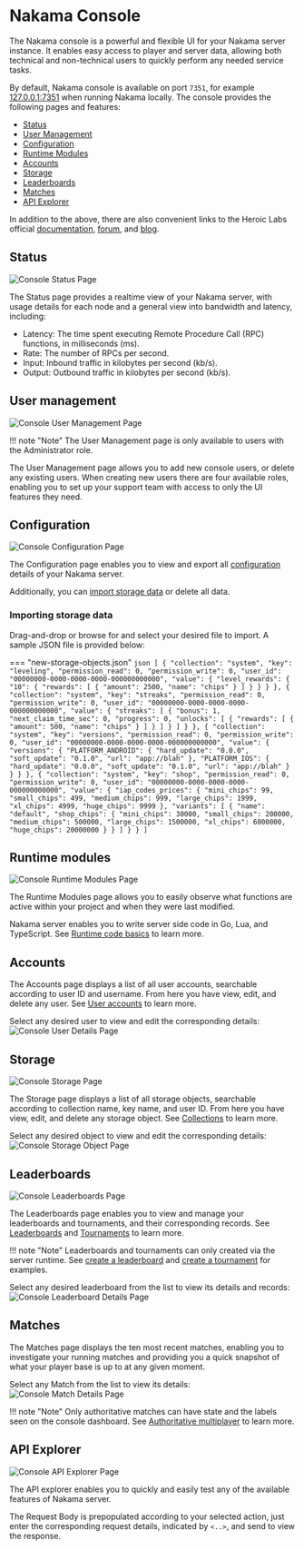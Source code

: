 # Nakama Console

The Nakama console is a powerful and flexible UI for your Nakama server instance. It enables easy access to player and server data, allowing both technical and non-technical users to quickly perform any needed service tasks.

By default, Nakama console is available on port `7351`, for example [127.0.0.1:7351](http://127.0.0.1:7351) when running Nakama locally. The console provides the following pages and features:

* [Status](#status)
* [User Management](#user-management)
* [Configuration](#configuration)
* [Runtime Modules](#runtime-modules)
* [Accounts](#accounts)
* [Storage](#storage)
* [Leaderboards](#leaderboards)
* [Matches](#matches)
* [API Explorer](#api-explorer)

In addition to the above, there are also convenient links to the Heroic Labs official [documentation](https://heroiclabs.com/docs/), [forum](https://forum.heroiclabs.com/), and [blog](https://heroiclabs.com/blog/).

## Status

![Console Status Page](images/console/console-status.png)

The Status page provides a realtime view of your Nakama server, with usage details for each node and a general view into bandwidth and latency, including:

* Latency: The time spent executing Remote Procedure Call (RPC) functions, in milliseconds (ms).
* Rate: The number of RPCs per second.
* Input: Inbound traffic in kilobytes per second (kb/s).
* Output: Outbound traffic in kilobytes per second (kb/s).

## User management

![Console User Management Page](images/console/console-user-management.png)

!!! note "Note"
    The User Management page is only available to users with the Administrator role.

The User Management page allows you to add new console users, or delete any existing users. When creating new users there are four available roles, enabling you to set up your support team with access to only the UI features they need.

## Configuration

![Console Configuration Page](images/console/console-user-management.png)

The Configuration page enables you to view and export all [configuration](configuration.md) details of your Nakama server.

Additionally, you can [import storage data](#importing-storage-data) or delete all data.

### Importing storage data

Drag-and-drop or browse for and select your desired file to import. A sample JSON file is provided below:

=== "new-storage-objects.json"
    ```json
    [
      {
        "collection": "system",
        "key": "leveling",
        "permission_read": 0,
        "permission_write": 0,
        "user_id": "00000000-0000-0000-0000-000000000000",
        "value": {
          "level_rewards": {
            "10": {
              "rewards": [
                {
                "amount": 2500,
                "name": "chips"
                }
              ]
            }
          }
        }
      },
      {
        "collection": "system",
        "key": "streaks",
        "permission_read": 0,
        "permission_write": 0,
        "user_id": "00000000-0000-0000-0000-000000000000",
        "value": {
          "streaks": [
            {
            "bonus": 1,
            "next_claim_time_sec": 0,
            "progress": 0,
            "unlocks": [
                {
                  "rewards": [
                    {
                      "amount": 500,
                      "name": "chips"
                    }
                  ]
                }
              ]
            }
          ]
        }
      },
      {
        "collection": "system",
        "key": "versions",
        "permission_read": 0,
        "permission_write": 0,
        "user_id": "00000000-0000-0000-0000-000000000000",
        "value": {
          "versions": {
            "PLATFORM_ANDROID": {
              "hard_update": "0.0.0",
              "soft_update": "0.1.0",
              "url": "app://blah"
            },
            "PLATFORM_IOS": {
              "hard_update": "0.0.0",
              "soft_update": "0.1.0",
              "url": "app://blah"
            }
          }
        }
      },
      {
        "collection": "system",
        "key": "shop",
        "permission_read": 0,
        "permission_write": 0,
        "user_id": "00000000-0000-0000-0000-000000000000",
        "value": {
          "iap_codes_prices": {
            "mini_chips": 99,
            "small_chips": 499,
            "medium_chips": 999,
            "large_chips": 1999,
            "xl_chips": 4999,
            "huge_chips": 9999
            },
        "variants": [
            {
              "name": "default",
              "shop_chips": {
                "mini_chips": 30000,
                "small_chips": 200000,
                "medium_chips": 500000,
                "large_chips": 1500000,
                "xl_chips": 6000000,
                "huge_chips": 20000000
              }
            }
          ]
        }
      }
    ]
    ```

## Runtime modules

![Console Runtime Modules Page](images/console/console-runtime-modules.png)

The Runtime Modules page allows you to easily observe what functions are active within your project and when they were last modified.

Nakama server enables you to write server side code in Go, Lua, and TypeScript. See [Runtime code basics](../server-framework/basics.md) to learn more.

## Accounts

The Accounts page displays a list of all user accounts, searchable according to user ID and username. From here you have view, edit, and delete any user. See [User accounts](../concepts/user-accounts.md) to learn more.

Select any desired user to view and edit the corresponding details:
![Console User Details Page](images/console/console-user-account.png)

## Storage

![Console Storage Page](images/console/console-storage-objects.png)

The Storage page displays a list of all storage objects, searchable according to collection name, key name, and user ID. From here you have view, edit, and delete any storage object. See [Collections](../concepts/collections.md) to learn more.

Select any desired object to view and edit the corresponding details:
![Console Storage Object Page](images/console/console-storage-object-details.png)

## Leaderboards

![Console Leaderboards Page](images/console/console-leaderboards.png)

The Leaderboards page enables you to view and manage your leaderboards and tournaments, and their corresponding records. See [Leaderboards](../concepts/leaderboards.md) and [Tournaments](../concepts/tournaments.md) to learn more.

!!! note "Note"
    Leaderboards and tournaments can only created via the server runtime. See [create a leaderboard](../concepts/leaderboards.md#create-a-leaderboard) and [create a tournament](../concepts/tournaments.md#create-tournament) for examples.

Select any desired leaderboard from the list to view its details and records:
![Console Leaderboard Details Page](images/console/console-leaderboard-details.png)

## Matches

The Matches page displays the ten most recent matches, enabling you to investigate your running matches and providing you a quick snapshot of what your player base is up to at any given moment.

Select any Match from the list to view its details:
![Console Match Details Page](images/console/console-match-details.png)

!!! note "Note"
    Only authoritative matches can have state and the labels seen on the console dashboard. See [Authoritative multiplayer](../concepts/server-authoritative-multiplayer.md) to learn more.

## API Explorer

![Console API Explorer Page](images/console/console-api-explorer.png)

The API explorer enables you to quickly and easily test any of the available features of Nakama server.

The Request Body is prepopulated according to your selected action, just enter the corresponding request details, indicated by `<..>`, and send to view the response.
